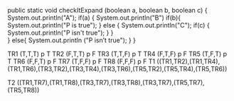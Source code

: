 public static void checkItExpand (boolean a, boolean b, boolean c)
{	
	System.out.println("A");
	if(a)
	{	System.out.println("B")
		if(b){
		System.out.println("P is true");
		}
		else {
		System.out.println("C");
		if(c)
		{
		System.out.println("P isn't true");
		}
	}	
	}
	else{
	System.out.println ("P isn’t true");
	}
}

TR1 (T,T,T) p T 
TR2 (F,T,T) p F
TR3 (T,T,F) p T 
TR4 (F,T,F) p F
TR5 (T,F,T) p T
TR6 (F,F,T) p F
TR7 (T,F,F) p F
TR8 (F,F,F) p F 
T1 ((TR1,TR2),(TR1,TR4),(TR1,TR6),(TR3,TR2),(TR3,TR4),(TR3,TR6),(TR5,TR2),(TR5,TR4),(TR5,TR6))

T2 ((TR1,TR7),(TR1,TR8),(TR3,TR7),(TR3,TR8),(TR3,TR7),(TR5,TR7),(TR5,TR8))

